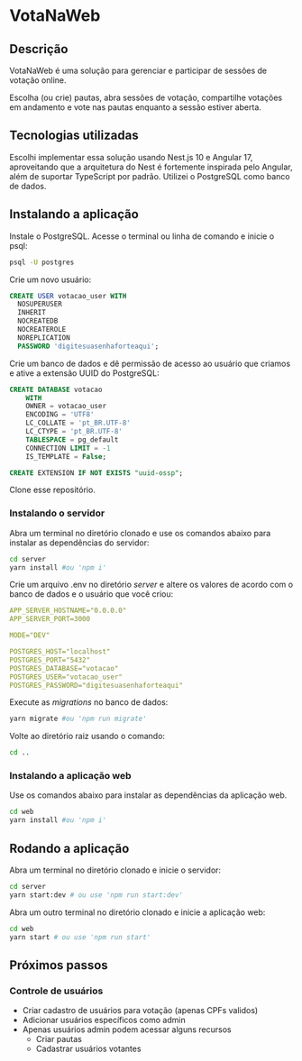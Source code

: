 # VotaNaWeb

## Descrição

VotaNaWeb é uma solução para gerenciar e participar de sessões de votação online.

Escolha (ou crie) pautas, abra sessões de votação, compartilhe votações em andamento e vote nas pautas enquanto a sessão estiver aberta.

## Tecnologias utilizadas

Escolhi implementar essa solução usando Nest.js 10 e Angular 17, aproveitando que a arquitetura do Nest é fortemente inspirada pelo Angular, além de suportar TypeScript por padrão. Utilizei o PostgreSQL como banco de dados.

## Instalando a aplicação

Instale o PostgreSQL. Acesse o terminal ou linha de comando e inicie o psql:

```bash
psql -U postgres
```

Crie um novo usuário:

```sql
CREATE USER votacao_user WITH
  NOSUPERUSER
  INHERIT
  NOCREATEDB
  NOCREATEROLE
  NOREPLICATION
  PASSWORD 'digitesuasenhaforteaqui';
```

Crie um banco de dados e dê permissão de acesso ao usuário que criamos e ative a extensão UUID do PostgreSQL:

```sql
CREATE DATABASE votacao
    WITH
    OWNER = votacao_user
    ENCODING = 'UTF8'
    LC_COLLATE = 'pt_BR.UTF-8'
    LC_CTYPE = 'pt_BR.UTF-8'
    TABLESPACE = pg_default
    CONNECTION LIMIT = -1
    IS_TEMPLATE = False;

CREATE EXTENSION IF NOT EXISTS "uuid-ossp";
```

Clone esse repositório.

### Instalando o servidor

Abra um terminal no diretório clonado e use os comandos abaixo para instalar as dependências do servidor:

```bash
cd server
yarn install #ou 'npm i'
```

Crie um arquivo .env no diretório _server_ e altere os valores de acordo com o banco de dados e o usuário que você criou:

```yml
APP_SERVER_HOSTNAME="0.0.0.0"
APP_SERVER_PORT=3000

MODE="DEV"

POSTGRES_HOST="localhost"
POSTGRES_PORT="5432"
POSTGRES_DATABASE="votacao"
POSTGRES_USER="votacao_user"
POSTGRES_PASSWORD="digitesuasenhaforteaqui"
```

Execute as _migrations_ no banco de dados:

```bash
yarn migrate #ou 'npm run migrate'
```

Volte ao diretório raiz usando o comando:

```bash
cd ..
```

### Instalando a aplicação web

Use os comandos abaixo para instalar as dependências da aplicação web.

```bash
cd web
yarn install #ou 'npm i'
```

## Rodando a aplicação

Abra um terminal no diretório clonado e inicie o servidor:

```bash
cd server
yarn start:dev # ou use 'npm run start:dev'
```

Abra um outro terminal no diretório clonado e inicie a aplicação web:

```bash
cd web
yarn start # ou use 'npm run start'
```

## Próximos passos

### Controle de usuários

- Criar cadastro de usuários para votação (apenas CPFs validos)
- Adicionar usuários específicos como admin
- Apenas usuários admin podem acessar alguns recursos
  - Criar pautas
  - Cadastrar usuários votantes
